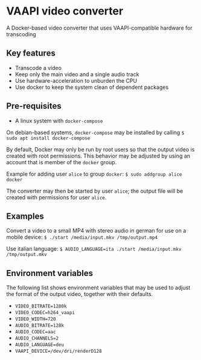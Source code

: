 # VAAPI video converter
A Docker-based video converter that uses VAAPI-compatible hardware for transcoding

## Key features
- Transcode a video
- Keep only the main video and a single audio track
- Use hardware-acceleration to unburden the CPU
- Use docker to keep the system clean of dependent packages

## Pre-requisites
- A linux system with `docker-compose`

On debian-based systems, `docker-compose` may be installed by calling
```$ sudo apt install docker-compose```

By default, Docker may only be run by root users so that the output video is created with root permissions.
This behavior may be adjusted by using an account that is member of the `docker` group.

Example for adding user `alice` to group `docker`:
```$ sudo addgroup alice docker```

The converter may then be started by user `alice`; the output file will be created with permissions for user `alice`.

## Examples
Convert a video to a small MP4 with stereo audio in german for use on a mobile device:
```$ ./start /media/input.mkv /tmp/output.mp4```

Use italian language:
```$ AUDIO_LANGUAGE=ita ./start /media/input.mkv /tmp/output.mkv```

## Environment variables
The following list shows environment variables that may be used to adjust the format of the output video, together with their defaults.
- `VIDEO_BITRATE=1280k`
- `VIDEO_CODEC=h264_vaapi`
- `VIDEO_WIDTH=720`
- `AUDIO_BITRATE=128k`
- `AUDIO_CODEC=aac`
- `AUDIO_CHANNELS=2`
- `AUDIO_LANGUAGE=deu`
- `VAAPI_DEVICE=/dev/dri/renderD128`
